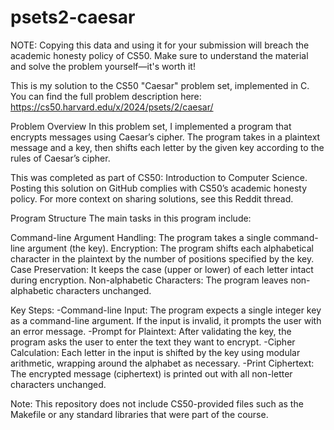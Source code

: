 # psets2-caesar

NOTE: Copying this data and using it for your submission will breach the academic honesty policy of CS50. Make sure to understand the material and solve the problem yourself—it's worth it!

This is my solution to the CS50 "Caesar" problem set, implemented in C. You can find the full problem description here: https://cs50.harvard.edu/x/2024/psets/2/caesar/

Problem Overview
In this problem set, I implemented a program that encrypts messages using Caesar’s cipher. The program takes in a plaintext message and a key, then shifts each letter by the given key according to the rules of Caesar’s cipher.

This was completed as part of CS50: Introduction to Computer Science. Posting this solution on GitHub complies with CS50’s academic honesty policy. For more context on sharing solutions, see this Reddit thread.

Program Structure
The main tasks in this program include:

Command-line Argument Handling: The program takes a single command-line argument (the key).
Encryption: The program shifts each alphabetical character in the plaintext by the number of positions specified by the key.
Case Preservation: It keeps the case (upper or lower) of each letter intact during encryption.
Non-alphabetic Characters: The program leaves non-alphabetic characters unchanged.

Key Steps:
-Command-line Input: The program expects a single integer key as a command-line argument. If the input is invalid, it prompts the user with an error message.
-Prompt for Plaintext: After validating the key, the program asks the user to enter the text they want to encrypt.
-Cipher Calculation: Each letter in the input is shifted by the key using modular arithmetic, wrapping around the alphabet as necessary.
-Print Ciphertext: The encrypted message (ciphertext) is printed out with all non-letter characters unchanged.

Note: This repository does not include CS50-provided files such as the Makefile or any standard libraries that were part of the course.

